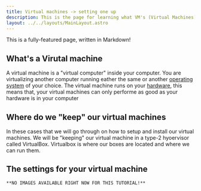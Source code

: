 ```yaml
---
title: Virtual machines -> setting one up 
description: This is the page for learning what VM's (Virtual Machines), how to set one up, and how to use them accordingly.
layout: ../../layouts/MainLayout.astro
---
```


This is a fully-featured page, written in Markdown!

## What's a Virutal machine

A virtual machine is a "virtual computer" inside your computer.
You are virtualizing another computer running eather the same or another [operating system](page-2) of your choice.
The virtual machine runs on your [hardware](page-hardware), this means that, your virtual machines can only performe as good as your hardware is in your computer 

## Where do we "keep" our virtual machines

In these cases that we will go through on how to setup and install our virtual machines.
We will be "keeping" our virtual machine in a type-2 hyoervisor called VirtualBox. 
Virtualbox is where our boxes are located and where we can run them.


## The settings for your virtual machine

    **NO IMAGES AVAILABLE RIGHT NOW FOR THIS TUTORIAL!**
